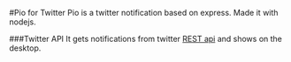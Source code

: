 #Pio for Twitter
Pio is a twitter notification based on express. Made it with nodejs.

###Twitter API
It gets notifications from twitter [REST api](https://dev.twitter.com/rest/public/) and shows on the desktop.


